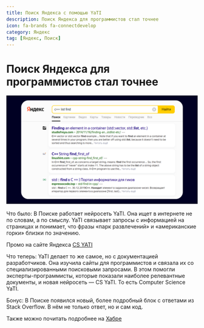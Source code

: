 ```yaml
---
title: Поиск Яндекса с помощью YaTI
description: Поиск Яндекса для программистов стал точнее
icon: fa-brands fa-connectdevelop
category: Яндекс
tag: [Яндекс, Поиск]
---
```


# Поиск Яндекса для программистов стал точнее

![Картинка](./yati1.png)

Что было: В Поиске работает нейросеть YaTI. Она ищет в интернете не по словам, а по смыслу. YaTI связывает запросы с информацией на страницах и понимает, что фразы «парк развлечений» и «американские горки» близки по значению.

<VidStack src="youtube/qlchHk4nCac" />

Промо на сайте Яндекса [CS YATI](https://yandex.ru/promo/unisearch/cs_search)

Что теперь: YaTI делает то же самое, но с документацией разработчиков. Она изучила сайты для программистов и связала их со специализированными поисковыми запросами. В этом помогли эксперты-программисты, которые показали наиболее релевантные документы, и новая нейросеть — CS YaTI. То есть Computer Science YaTI.

Бонус: В Поиске появился новый, более подробный блок с ответами из Stack Overflow. В нём не только ответ, но и сам код.

Также можно почитать подробнее на [Хабре](https://habr.com/ru/company/yandex/blog/688952/)

